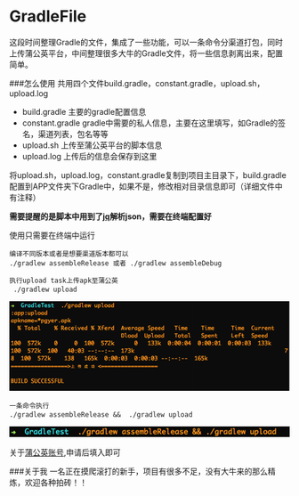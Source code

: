 # GradleFile
这段时间整理Gradle的文件，集成了一些功能，可以一条命令分渠道打包，同时上传蒲公英平台，中间整理很多大牛的Gradle文件，将一些信息剥离出来，配置简单。


###怎么使用
共用四个文件build.gradle，constant.gradle，upload.sh，upload.log

- build.gradle 主要的gradle配置信息
- constant.gradle gradle中需要的私人信息，主要在这里填写，如Gradle的签名，渠道列表，包名等等
- upload.sh 上传至蒲公英平台的脚本信息
- upload.log 上传后的信息会保存到这里

将upload.sh，upload.log，constant.gradle复制到项目主目录下，build.gradle配置到APP文件夹下Gradle中，如果不是，修改相对目录信息即可（详细文件中有注释）

**需要提醒的是脚本中用到了[jq](http://stedolan.github.io/jq/download/)解析json，需要在终端配置好**

使用只需要在终端中运行

```
编译不同版本或者是想要渠道版本都可以
./gradlew assembleRelease 或者 ./gradlew assembleDebug
```

```
执行upload task上传apk至蒲公英
 ./gradlew upload
```
![upload](./screenshot/upload.png)

```
一条命令执行
./gradlew assembleRelease &&  ./gradlew upload
```
![build](./screenshot/build.png)

关于[蒲公英账号](http://www.pgyer.com/),申请后填入即可

###关于我
一名正在摸爬滚打的新手，项目有很多不足，没有大牛来的那么精炼，欢迎各种拍砖！！
